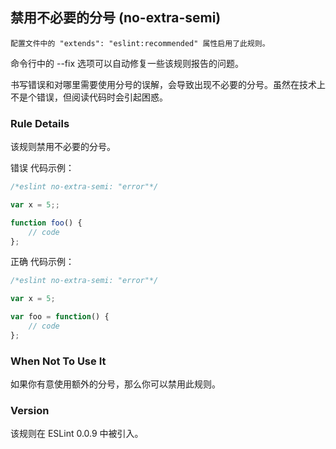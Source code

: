 ## 禁用不必要的分号 (no-extra-semi)
```配置文件中的 "extends": "eslint:recommended" 属性启用了此规则。```

命令行中的 --fix 选项可以自动修复一些该规则报告的问题。

书写错误和对哪里需要使用分号的误解，会导致出现不必要的分号。虽然在技术上不是个错误，但阅读代码时会引起困惑。

### Rule Details
该规则禁用不必要的分号。

错误 代码示例：
```js
/*eslint no-extra-semi: "error"*/

var x = 5;;

function foo() {
    // code
};
```

正确 代码示例：
```js
/*eslint no-extra-semi: "error"*/

var x = 5;

var foo = function() {
    // code
};
```

### When Not To Use It
如果你有意使用额外的分号，那么你可以禁用此规则。

### Version
该规则在 ESLint 0.0.9 中被引入。

